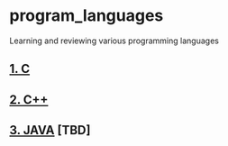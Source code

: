 # program_languages
Learning and reviewing various programming languages

## [1. C](https://github.com/JoonHyeok-hozy-Kim/program_languages/blob/main/C/c_main.md)

## [2. C++](https://github.com/JoonHyeok-hozy-Kim/program_languages/blob/main/C%2B%2B/cpp_main.md)

## [3. JAVA]() [TBD]
